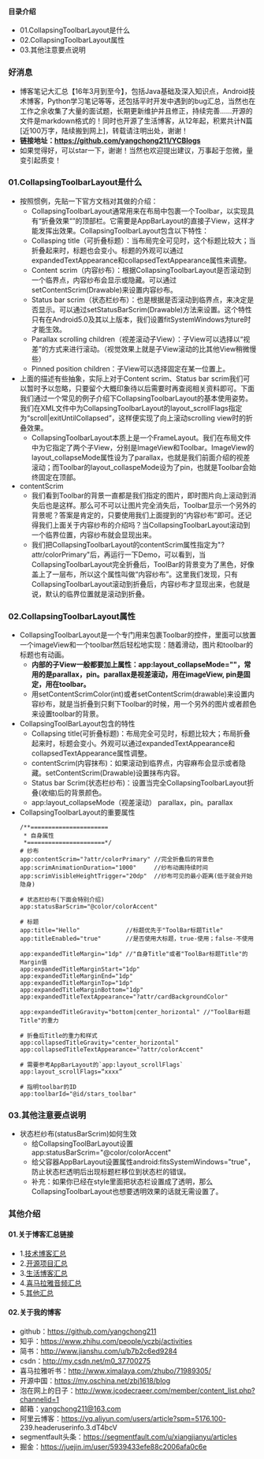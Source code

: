 #### 目录介绍
- 01.CollapsingToolbarLayout是什么
- 02.CollapsingToolbarLayout属性
- 03.其他注意要点说明



### 好消息
- 博客笔记大汇总【16年3月到至今】，包括Java基础及深入知识点，Android技术博客，Python学习笔记等等，还包括平时开发中遇到的bug汇总，当然也在工作之余收集了大量的面试题，长期更新维护并且修正，持续完善……开源的文件是markdown格式的！同时也开源了生活博客，从12年起，积累共计N篇[近100万字，陆续搬到网上]，转载请注明出处，谢谢！
- **链接地址：https://github.com/yangchong211/YCBlogs**
- 如果觉得好，可以star一下，谢谢！当然也欢迎提出建议，万事起于忽微，量变引起质变！




### 01.CollapsingToolbarLayout是什么
- 按照惯例，先贴一下官方文档对其做的介绍：
    - CollapsingToolbarLayout通常用来在布局中包裹一个Toolbar，以实现具有“折叠效果“”的顶部栏。它需要是AppBarLayout的直接子View，这样才能发挥出效果。CollapsingToolbarLayout包含以下特性：
    - Collasping title（可折叠标题）：当布局完全可见时，这个标题比较大；当折叠起来时，标题也会变小。标题的外观可以通过expandedTextAppearance和collapsedTextAppearance属性来调整。
    - Content scrim（内容纱布）：根据CollapsingToolbarLayout是否滚动到一个临界点，内容纱布会显示或隐藏。可以通过setContentScrim(Drawable)来设置内容纱布。
    - Status bar scrim（状态栏纱布）：也是根据是否滚动到临界点，来决定是否显示。可以通过setStatusBarScrim(Drawable)方法来设置。这个特性只有在Android5.0及其以上版本，我们设置fitSystemWindows为ture时才能生效。
    - Parallax scrolling children（视差滚动子View）：子View可以选择以“视差”的方式来进行滚动。（视觉效果上就是子View滚动的比其他View稍微慢些）
    - Pinned position children：子View可以选择固定在某一位置上。
- 上面的描述有些抽象，实际上对于Content scrim、Status bar scrim我们可以暂时予以忽略，只要留个大概印象待以后需要时再查阅相关资料即可。下面我们通过一个常见的例子介绍下CollapsingToolbarLayout的基本使用姿势。我们在XML文件中为CollapsingToolbarLayout的layout_scrollFlags指定为“scroll|exitUntilCollapsed”，这样便实现了向上滚动scrolling view时的折叠效果。
    - CollapsingToolbarLayout本质上是一个FrameLayout。我们在布局文件中为它指定了两个子View，分别是ImageView和Toolbar。ImageView的layout_collapseMode属性设为了parallax，也就是我们前面介绍的视差滚动；而Toolbar的layout_collaspeMode设为了pin，也就是Toolbar会始终固定在顶部。
- contentScrim
    - 我们看到Toolbar的背景一直都是我们指定的图片，即时图片向上滚动到消失后也是这样。那么可不可以让图片完全消失后，Toolbar显示一个另外的背景呢？答案是肯定的，只要使用我们上面提到的“内容纱布”即可。还记得我们上面关于内容纱布的介绍吗？当CollapsingToolbarLayout滚动到一个临界位置，内容纱布就会显现出来。
    - 我们把CollapsingToolbarLayout的contentScrim属性指定为"?attr/colorPrimary"后，再运行一下Demo，可以看到，当CollapsingToolbarLayout完全折叠后，ToolBar的背景变为了黑色，好像盖上了一层布，所以这个属性叫做“内容纱布”。这里我们发现，只有CollapsingToolbarLayout滚动到折叠后，内容纱布才显现出来，也就是说，默认的临界位置就是滚动到折叠。 



### 02.CollapsingToolbarLayout属性
- CollapsingToolbarLayout是一个专门用来包裹Toolbar的控件，里面可以放置一个imageView和一个toolbar然后轻松地实现：随着滑动，图片和toolbar的标题也有动画。
    - **内部的子View一般都要加上属性：app:layout_collapseMode=""，常用的是parallax，pin。parallax是视差滚动，用在imageView, pin是固定，用在toolbar。**
    - 用setContentScrimColor(int)或者setContentScrim(drawable)来设置内容纱布，就是当折叠到只剩下Toolbar的时候，用一个另外的图片或者颜色来设置toolbar的背景。
- CollapsingToolBarLayout包含的特性
    - Collapsing title(可折叠标题)：布局完全可见时，标题比较大；布局折叠起来时，标题会变小。外观可以通过expandedTextAppearance和collapsedTextAppearance属性调整。
    - contentScrim(内容抹布)：如果滚动到临界点，内容麻布会显示或者隐藏。setContentScrim(Drawable)设置抹布内容。
    - Status bar Scrim(状态栏纱布)：设置当完全CollapsingToolbarLayout折叠(收缩)后的背景颜色。
    - app:layout_collapseMode（视差滚动）	parallax，pin。parallax
- CollapsingToolbarLayout的重要属性
    ```
    /**======================
     * 自身属性
     *======================*/
    # 纱布
    app:contentScrim="?attr/colorPrimary" //完全折叠后的背景色
    app:scrimAnimationDuration="1000"     //纱布动画持续时间
    app:scrimVisibleHeightTrigger="20dp"  //纱布可见的最小距离(低于就会开始隐身)
     
    # 状态栏纱布(下面会特别介绍)
    app:statusBarScrim="@color/colorAccent"
     
    # 标题
    app:title="Hello"             //标题优先于"ToolBar标题Title"
    app:titleEnabled="true"       //是否使用大标题，true-使用；false-不使用
     
    app:expandedTitleMargin="1dp" //"自身Title"或者"ToolBar标题Title"的Margin值
    app:expandedTitleMarginStart="1dp"
    app:expandedTitleMarginEnd="1dp"
    app:expandedTitleMarginTop="1dp"
    app:expandedTitleMarginBottom="1dp"
    app:expandedTitleTextAppearance="?attr/cardBackgroundColor"
     
    app:expandedTitleGravity="bottom|center_horizontal" //"ToolBar标题Title"的重力
     
    # 折叠后Title的重力和样式
    app:collapsedTitleGravity="center_horizontal"
    app:collapsedTitleTextAppearance="?attr/colorAccent"
     
    # 需要参考AppBarLayout的`app:layout_scrollFlags`
    app:layout_scrollFlags=“xxxx”
     
    # 指明toolbar的ID
    app:toolbarId="@id/stars_toolbar"
    ```



### 03.其他注意要点说明
- 状态栏纱布(statusBarScrim)如何生效
    - 给CollapsingToolBarLayout设置app:statusBarScrim="@color/colorAccent"
    - 给父容器AppBarLayout设置属性android:fitsSystemWindows="true"，防止状态栏透明后出现标题栏移位到状态栏的错误。
    - 补充：如果你已经在style里面把状态栏设置成了透明，那么CollapsingToolbarLayout也想要透明效果的话就无需设置了。










### 其他介绍
#### 01.关于博客汇总链接
- 1.[技术博客汇总](https://www.jianshu.com/p/614cb839182c)
- 2.[开源项目汇总](https://blog.csdn.net/m0_37700275/article/details/80863574)
- 3.[生活博客汇总](https://blog.csdn.net/m0_37700275/article/details/79832978)
- 4.[喜马拉雅音频汇总](https://www.jianshu.com/p/f665de16d1eb)
- 5.[其他汇总](https://www.jianshu.com/p/53017c3fc75d)



#### 02.关于我的博客
- github：https://github.com/yangchong211
- 知乎：https://www.zhihu.com/people/yczbj/activities
- 简书：http://www.jianshu.com/u/b7b2c6ed9284
- csdn：http://my.csdn.net/m0_37700275
- 喜马拉雅听书：http://www.ximalaya.com/zhubo/71989305/
- 开源中国：https://my.oschina.net/zbj1618/blog
- 泡在网上的日子：http://www.jcodecraeer.com/member/content_list.php?channelid=1
- 邮箱：yangchong211@163.com
- 阿里云博客：https://yq.aliyun.com/users/article?spm=5176.100- 239.headeruserinfo.3.dT4bcV
- segmentfault头条：https://segmentfault.com/u/xiangjianyu/articles
- 掘金：https://juejin.im/user/5939433efe88c2006afa0c6e







